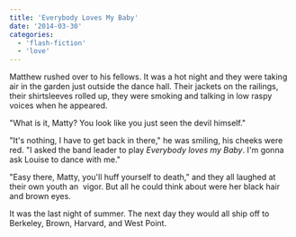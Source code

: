 ```yaml
---
title: 'Everybody Loves My Baby'
date: '2014-03-30'
categories:
  - 'flash-fiction'
  - 'love'
---
```


Matthew rushed over to his fellows. It was a hot night and they were taking air
in the garden just outside the dance hall. Their jackets on the railings, their
shirtsleeves rolled up, they were smoking and talking in low raspy voices when
he appeared.

<!-- truncate -->


"What is it, Matty? You look like you just seen the devil himself."

"It's nothing, I have to get back in there," he was smiling, his cheeks were
red. "I asked the band leader to play _Everybody loves my Baby_. I'm gonna ask
Louise to dance with me."

"Easy there, Matty, you'll huff yourself to death," and they all laughed at
their own youth an  vigor. But all he could think about were her black hair and
brown eyes.

It was the last night of summer. The next day they would all ship off to
Berkeley, Brown, Harvard, and West Point.
